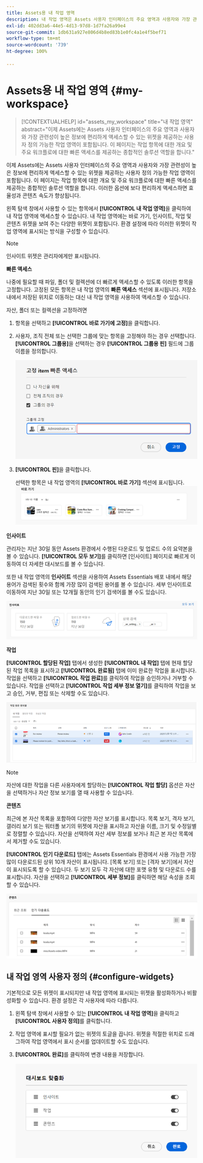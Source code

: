 ```yaml
---
title: Assets용 내 작업 영역
description: 내 작업 영역은 Assets 사용자 인터페이스의 주요 영역과 사용자와 가장 관련성이 높은 정보에 편리하게 액세스할 수 있도록 사용자 정의 가능한 시각적 모듈을 제공하는 페이지입니다.
exl-id: 402dd3a6-44e5-4d13-97d8-1d7fa26a99e4
source-git-commit: 1db631a927e806d4b8ed83b1e0fc4a1e4f5bef71
workflow-type: tm+mt
source-wordcount: '739'
ht-degree: 100%

---
```


# Assets용 내 작업 영역 {#my-workspace}

>[!CONTEXTUALHELP]
>id="assets_my_workspace"
>title="내 작업 영역"
>abstract="이제 Assets에는 Assets 사용자 인터페이스의 주요 영역과 사용자와 가장 관련성이 높은 정보에 편리하게 액세스할 수 있는 위젯을 제공하는 사용자 정의 가능한 작업 영역이 포함됩니다. 이 페이지는 작업 항목에 대한 개요 및 주요 워크플로에 대한 빠른 액세스를 제공하는 종합적인 솔루션 역할을 합니다."

이제 Assets에는 Assets 사용자 인터페이스의 주요 영역과 사용자와 가장 관련성이 높은 정보에 편리하게 액세스할 수 있는 위젯을 제공하는 사용자 정의 가능한 작업 영역이 포함됩니다. 이 페이지는 작업 항목에 대한 개요 및 주요 워크플로에 대한 빠른 액세스를 제공하는 종합적인 솔루션 역할을 합니다. 이러한 옵션에 보다 편리하게 액세스하면 효율성과 콘텐츠 속도가 향상됩니다.

왼쪽 탐색 창에서 사용할 수 있는 항목에서 **[!UICONTROL 내 작업 영역]**&#x200B;을 클릭하여 내 작업 영역에 액세스할 수 있습니다. 내 작업 영역에는 바로 가기, 인사이트, 작업 및 콘텐츠 위젯을 보여 주는 다양한 위젯이 포함됩니다. 환경 설정에 따라 이러한 위젯이 작업 영역에 표시되는 방식을 구성할 수 있습니다.

>[!NOTE]
>
>인사이트 위젯은 관리자에게만 표시됩니다.

<!--

**New features coming soon**

Highlights upcoming features for Assets.

![New features coming soon in Workspace](assets/new-features.png)

-->



**빠른 액세스**

나중에 필요할 때 파일, 폴더 및 컬렉션에 더 빠르게 액세스할 수 있도록 이러한 항목을 고정합니다. 고정된 모든 항목은 내 작업 영역의 **빠른 액세스** 섹션에 표시됩니다. 저장소 내에서 저장된 위치로 이동하는 대신 내 작업 영역을 사용하여 액세스할 수 있습니다.

자산, 폴더 또는 컬렉션을 고정하려면

1. 항목을 선택하고 **[!UICONTROL 바로 가기에 고정]**&#x200B;을 클릭합니다.

1. 사용자, 조직 전체 또는 선택한 그룹에 맞는 항목을 고정해야 하는 경우 선택합니다. **[!UICONTROL 그룹용]**&#x200B;을 선택하는 경우 **[!UICONTROL 그룹용 핀]** 필드에 그룹 이름을 정의합니다.

   ![그룹에 맞는 항목 고정](assets/pin-items-for-groups.png)
1. **[!UICONTROL 핀]**&#x200B;을 클릭합니다.

   선택한 항목은 내 작업 영역의 **[!UICONTROL 바로 가기]** 섹션에 표시됩니다.
   ![작업 영역의 작업](assets/quick-access.png)

**인사이트**

관리자는 지난 30일 동안 Assets 환경에서 수행된 다운로드 및 업로드 수의 요약본을 볼 수 있습니다. **[!UICONTROL 모두 보기]**&#x200B;를 클릭하면 [인사이트] 페이지로 빠르게 이동하여 더 자세한 대시보드를 볼 수 있습니다.

또한 내 작업 영역의 **인사이트** 섹션을 사용하여 Assets Essentials 배포 내에서 해당 용어가 검색된 횟수와 함께 가장 많이 검색된 용어를 볼 수 있습니다. 세부 인사이트로 이동하여 지난 30일 또는 12개월 동안의 인기 검색어를 볼 수도 있습니다.

![작업 영역의 인사이트](assets/insights.png)

**작업**

**[!UICONTROL 할당된 작업]** 탭에서 생성한 **[!UICONTROL 내 작업]** 탭에 현재 할당된 작업 목록을 표시하고 **[!UICONTROL 완료됨]** 탭에 이미 완료한 작업을 표시합니다. 작업을 선택하고 **[!UICONTROL 작업 완료]**&#x200B;를 클릭하여 작업을 승인하거나 거부할 수 있습니다. 작업을 선택하고 **[!UICONTROL 작업 세부 정보 열기]**&#x200B;를 클릭하여 작업을 보고 승인, 거부, 편집 또는 삭제할 수도 있습니다.

![작업 영역의 작업](assets/tasks-workspace.png)

>[!NOTE]
>
> 자산에 대한 작업을 다른 사용자에게 할당하는 **[!UICONTROL 작업 할당]** 옵션은 자산을 선택하거나 자산 정보 보기를 열 때 사용할 수 있습니다.

**콘텐츠**

최근에 본 자산 목록을 포함하여 다양한 자산 보기를 표시합니다. 목록 보기, 격자 보기, 갤러리 보기 또는 워터폴 보기의 위젯에 자산을 표시하고 자산을 이름, 크기 및 수정일별로 정렬할 수 있습니다. 자산을 선택하여 자산 세부 정보를 보거나 최근 본 자산 목록에서 제거할 수도 있습니다.

**[!UICONTROL 인기 다운로드]** 탭에는 Assets Essentials 환경에서 사용 가능한 가장 많이 다운로드된 상위 10개 자산이 표시됩니다. [목록 보기] 또는 [격자 보기]에서 자산이 표시되도록 할 수 있습니다. 두 보기 모두 각 자산에 대한 포맷 유형 및 다운로드 수를 표시합니다. 자산을 선택하고 **[!UICONTROL 세부 정보]**&#x200B;를 클릭하면 해당 속성을 조회할 수 있습니다.

![작업 영역의 콘텐츠 위젯](assets/workspace-content.png)

## 내 작업 영역 사용자 정의 {#configure-widgets}

기본적으로 모든 위젯이 표시되지만 내 작업 영역에 표시되는 위젯을 활성화하거나 비활성화할 수 있습니다. 환경 설정은 각 사용자에 따라 다릅니다.

1. 왼쪽 탐색 창에서 사용할 수 있는 **[!UICONTROL 내 작업 영역]**&#x200B;을 클릭하고 **[!UICONTROL 사용자 정의]**&#x200B;를 클릭합니다.

1. 작업 영역에 표시할 필요가 없는 위젯의 토글을 끕니다. 위젯을 적절한 위치로 드래그하여 작업 영역에서 표시 순서를 업데이트할 수도 있습니다.

1. **[!UICONTROL 완료]**&#x200B;를 클릭하여 변경 내용을 저장합니다.

   ![Workspace에서 위젯 사용자 정의](assets/customize-workspace.png)
